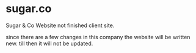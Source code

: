 # sugar.co
Sugar &amp; Co Website
not finished client site.

since there are a few changes in this company the website will be written new. till then it will not be updated.
